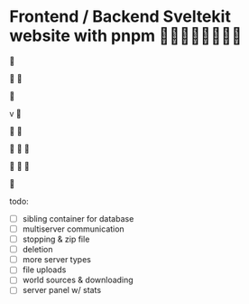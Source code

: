 # Frontend / Backend Sveltekit website with pnpm 🚀🚀🚀🚀🚀🚀🚀🚀

🚀

🚀
🚀

🚀

v
🚀

🚀
🚀

🚀
🚀
🚀

🚀
🚀
🚀

🚀

todo:

- [ ] sibling container for database
- [ ] multiserver communication
- [ ] stopping & zip file
- [ ] deletion
- [ ] more server types
- [ ] file uploads
- [ ] world sources & downloading
- [ ] server panel w/ stats
